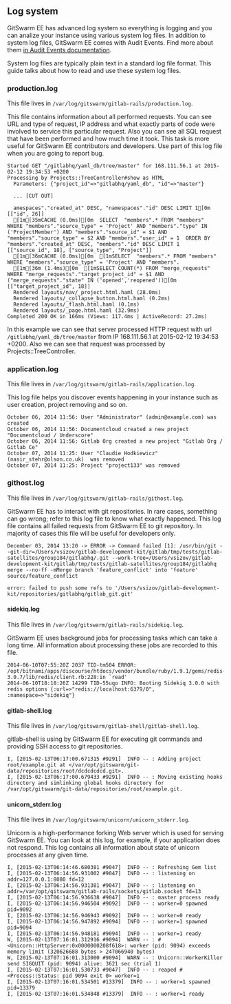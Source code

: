 ## Log system

GitSwarm EE has advanced log system so everything is logging and you can
analize your instance using various system log files. In addition to system
log files, GitSwarm EE comes with Audit Events. Find more about them [in
Audit Events documentation](../administration/audit_events.md).

System log files are typically plain text in a standard log file format.
This guide talks about how to read and use these system log files.

### production.log

This file lives in `/var/log/gitswarm/gitlab-rails/production.log`.

This file contains information about all performed requests. You can see
URL and type of request, IP address and what exactly parts of code were
involved to service this particular request. Also you can see all SQL
request that have been performed and how much time it took. This task is
more useful for GitSwarm EE contributors and developers. Use part of this
log file when you are going to report bug.

```
Started GET "/gitlabhq/yaml_db/tree/master" for 168.111.56.1 at 2015-02-12 19:34:53 +0200
Processing by Projects::TreeController#show as HTML
  Parameters: {"project_id"=>"gitlabhq/yaml_db", "id"=>"master"}

  ... [CUT OUT]

  amespaces"."created_at" DESC, "namespaces"."id" DESC LIMIT 1[0m  [["id", 26]]
  [1m[35mCACHE (0.0ms)[0m  SELECT  "members".* FROM "members"  WHERE "members"."source_type" = 'Project' AND "members"."type" IN ('ProjectMember') AND "members"."source_id" = $1 AND "members"."source_type" = $2 AND "members"."user_id" = 1  ORDER BY "members"."created_at" DESC, "members"."id" DESC LIMIT 1  [["source_id", 18], ["source_type", "Project"]]
  [1m[36mCACHE (0.0ms)[0m  [1mSELECT  "members".* FROM "members"  WHERE "members"."source_type" = 'Project' AND "members".
  [1m[36m (1.4ms)[0m  [1mSELECT COUNT(*) FROM "merge_requests"  WHERE "merge_requests"."target_project_id" = $1 AND ("merge_requests"."state" IN ('opened','reopened'))[0m  [["target_project_id", 18]]
  Rendered layouts/nav/_project.html.haml (28.0ms)
  Rendered layouts/_collapse_button.html.haml (0.2ms)
  Rendered layouts/_flash.html.haml (0.1ms)
  Rendered layouts/_page.html.haml (32.9ms)
Completed 200 OK in 166ms (Views: 117.4ms | ActiveRecord: 27.2ms)
```

In this example we can see that server processed HTTP request with url
`/gitlabhq/yaml_db/tree/master` from IP 168.111.56.1 at 2015-02-12 19:34:53
+0200. Also we can see that request was processed by
Projects::TreeController.

### application.log

This file lives in `/var/log/gitswarm/gitlab-rails/application.log`.

This log file helps you discover events happening in your instance such as
user creation, project removing and so on.

```
October 06, 2014 11:56: User "Administrator" (admin@example.com) was created
October 06, 2014 11:56: Documentcloud created a new project "Documentcloud / Underscore"
October 06, 2014 11:56: Gitlab Org created a new project "Gitlab Org / Gitlab Ce"
October 07, 2014 11:25: User "Claudie Hodkiewicz" (nasir_stehr@olson.co.uk)  was removed
October 07, 2014 11:25: Project "project133" was removed
```

### githost.log

This file lives in `/var/log/gitswarm/gitlab-rails/githost.log`.

GitSwarm EE has to interact with git repositories. In rare cases,
something can go wrong; refer to this log file to know what exactly
happened. This log file contains all failed requests from GitSwarm EE to
git repository. In majority of cases this file will be useful for
developers only.

```
December 03, 2014 13:20 -> ERROR -> Command failed [1]: /usr/bin/git --git-dir=/Users/vsizov/gitlab-development-kit/gitlab/tmp/tests/gitlab-satellites/group184/gitlabhq/.git --work-tree=/Users/vsizov/gitlab-development-kit/gitlab/tmp/tests/gitlab-satellites/group184/gitlabhq merge --no-ff -mMerge branch 'feature_conflict' into 'feature' source/feature_conflict

error: failed to push some refs to '/Users/vsizov/gitlab-development-kit/repositories/gitlabhq/gitlab_git.git'
```

#### sidekiq.log

This file lives in `/var/log/gitswarm/gitlab-rails/sidekiq.log`.

GitSwarm EE uses background jobs for processing tasks which can take a long
time. All information about processing these jobs are recorded to this
file.

```
2014-06-10T07:55:20Z 2037 TID-tm504 ERROR: /opt/bitnami/apps/discourse/htdocs/vendor/bundle/ruby/1.9.1/gems/redis-3.0.7/lib/redis/client.rb:228:in `read'
2014-06-10T18:18:26Z 14299 TID-55uqo INFO: Booting Sidekiq 3.0.0 with redis options {:url=>"redis://localhost:6379/0", :namespace=>"sidekiq"}
```

#### gitlab-shell.log

This file lives in `/var/log/gitswarm/gitlab-shell/gitlab-shell.log`.

gitlab-shell is using by GitSwarm EE for executing git commands and
providing SSH access to git repositories.

```
I, [2015-02-13T06:17:00.671315 #9291]  INFO -- : Adding project root/example.git at </var/opt/gitswarm/git-data/repositories/root/dcdcdcdcd.git>.
I, [2015-02-13T06:17:00.679433 #9291]  INFO -- : Moving existing hooks directory and simlinking global hooks directory for /var/opt/gitswarm/git-data/repositories/root/example.git.
```

#### unicorn_stderr.log

This file lives in `/var/log/gitswarm/unicorn/unicorn_stderr.log`.

Unicorn is a high-performance forking Web server which is used for serving
GitSwarm EE. You can look at this log, for example, if your application
does not respond. This log contains all information about state of unicorn
processes at any given time.

```
I, [2015-02-13T06:14:46.680381 #9047]  INFO -- : Refreshing Gem list
I, [2015-02-13T06:14:56.931002 #9047]  INFO -- : listening on addr=127.0.0.1:8080 fd=12
I, [2015-02-13T06:14:56.931381 #9047]  INFO -- : listening on addr=/var/opt/gitswarm/gitlab-rails/sockets/gitlab.socket fd=13
I, [2015-02-13T06:14:56.936638 #9047]  INFO -- : master process ready
I, [2015-02-13T06:14:56.946504 #9092]  INFO -- : worker=0 spawned pid=9092
I, [2015-02-13T06:14:56.946943 #9092]  INFO -- : worker=0 ready
I, [2015-02-13T06:14:56.947892 #9094]  INFO -- : worker=1 spawned pid=9094
I, [2015-02-13T06:14:56.948181 #9094]  INFO -- : worker=1 ready
W, [2015-02-13T07:16:01.312916 #9094]  WARN -- : #<Unicorn::HttpServer:0x0000000208f618>: worker (pid: 9094) exceeds memory limit (320626688 bytes > 247066940 bytes)
W, [2015-02-13T07:16:01.313000 #9094]  WARN -- : Unicorn::WorkerKiller send SIGQUIT (pid: 9094) alive: 3621 sec (trial 1)
I, [2015-02-13T07:16:01.530733 #9047]  INFO -- : reaped #<Process::Status: pid 9094 exit 0> worker=1
I, [2015-02-13T07:16:01.534501 #13379]  INFO -- : worker=1 spawned pid=13379
I, [2015-02-13T07:16:01.534848 #13379]  INFO -- : worker=1 ready
```
